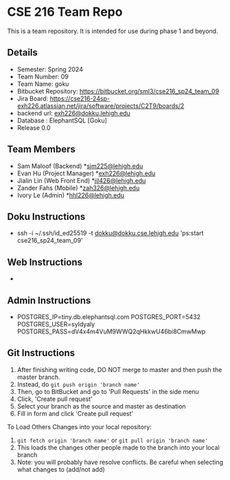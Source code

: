 # CSE 216 Team Repo

This is a team repository.  It is intended for use during phase 1 and beyond.

## Details

- Semester: Spring 2024
- Team Number: 09
- Team Name: goku
- Bitbucket Repository: https://bitbucket.org/sml3/cse216_sp24_team_09
- Jira Board: https://cse216-24sp-exh226.atlassian.net/jira/software/projects/C2T9/boards/2
- backend url: [exh226@dokku.lehigh.edu](https://cse216_sp24_team_09-exh226.dokku.cse.lehigh.edu/)
- Database : ElephantSQL [Goku]
- Release 0.0

## Team Members

- Sam Maloof (Backend)
  *sjm225@lehigh.edu
- Evan Hu (Project Manager)
  *exh226@lehigh.edu
- Jialin Lin (Web Front End)
  *jil426@lehigh.edu
- Zander Fahs (Mobile)
  *zah326@lehigh.edu
- Ivory Le (Admin)
  *hhl226@lehigh.edu

## Doku Instructions

- ssh -i ~/.ssh/id_ed25519 -t dokku@dokku.cse.lehigh.edu 'ps:start cse216_sp24_team_09'

## Web Instructions

- 

## Admin Instructions

- POSTGRES_IP=tiny.db.elephantsql.com POSTGRES_PORT=5432 POSTGRES_USER=syldyaly POSTGRES_PASS=dV4x4m4VuM9WWQ2qHkkwU46bi8CmwMwp

## Git Instructions

1. After finishing writing code, DO NOT merge to master and then push the master branch.
2. Instead, do ``git push origin 'branch name' ``
3. Then, go to BitBucket and go to 'Pull Requests' in the side menu
4. Click, 'Create pull request'
5. Select your branch as the source and master as destination
6. Fill in form and click 'Create pull request'

To Load Others Changes into your local repository:

1. ``git fetch origin 'branch name'`` or ``git pull origin 'branch name'``
2. This loads the changes other people made to the branch into your local branch
3. Note: you will probably have resolve conflicts. Be careful when selecting what changes to (add/not add)
